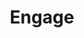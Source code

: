 ---
title: Engage
description: Engage is a civic participation platform. Currently in beta, Engage makes it easier for residents of Santa Monica, CA to offer their feedback on policy issues that City Council is considering. Engage aims to increase access for community stakeholders who are unable to attend public meetings or may otherwise feel unheard by their local government.
image: /assets/images/projects/engage.jpg
links: 
  - name: Github
    url: 'https://github.com/hackla-engage'
  - name: Site
    url: 'https://sm.engage.town'
looking: NLP engineers, Django developers (API), React developers, UX designers,
      anyone else...
location: Santa Monica
partner: City of Santa Monica
---